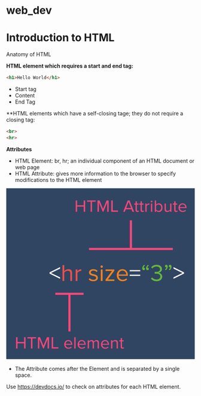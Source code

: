 # web_dev

# Introduction to HTML

Anatomy of HTML

**HTML element which requires a start and end tag:**
```HTML
<h1>Hello World</h1>
```
- Start tag
- Content
- End Tag

**HTML elements which have a self-closing tage; they do not require a closing tag:
```HTML
<br>
<hr>
```

**Attributes**

- HTML Element: br, hr; an individual component of an HTML document or web page
- HTML Attribute: gives more information to the browser to specify modifications to the HTML element

![Screenshot](html1.png)

- The Attribute comes after the Element and is separated by a single space.

Use https://devdocs.io/ to check on attributes for each HTML element.
